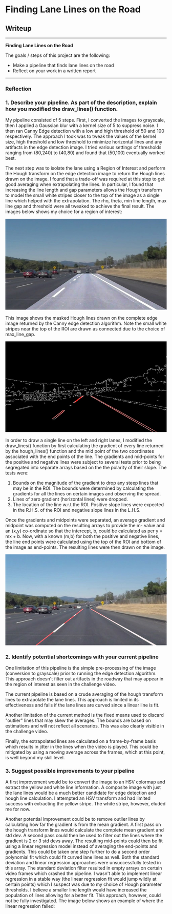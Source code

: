 # **Finding Lane Lines on the Road** 

## Writeup
---

**Finding Lane Lines on the Road**

The goals / steps of this project are the following:
* Make a pipeline that finds lane lines on the road
* Reflect on your work in a written report


[//]: # (Image References)

[image1]: ROI.jpg "Region of Interest"
[image2]: HoughLines.jpg "Hough Lines on Canny edge image"
[image3]: solidWhiteCurve.jpg "Extrapolated lines"

---

### Reflection

### 1. Describe your pipeline. As part of the description, explain how you modified the draw_lines() function.

My pipeline consisted of 5 steps. First, I converted the images to grayscale, then I applied a Gaussian blur with a kernel size of 5 to suppress noise. I then ran Canny Edge detection with a low and high threshold of 50 and 100 respectively. The approach I took was to tweak the values of the kernel size, high threshold and low threshold to minimize horizontal lines and any artifacts in the edge detection image. I tried various settings of thresholds ranging from (80,240) to (40,80) and found that (50,100) eventually worked best.

The next step was to isolate the lane using a Region of Interest and perform the Hough transform on the edge detection image to return the Hough lines drawn on the image. I found that a trade-off was required at this step to get good averaging when extrapolating the lines. In particular, I found that increasing the line length and gap parameters allows the Hough transform to model the small white stripes closer to the top of the image as a single line which helped with the extrapolation. The rho, theta, min line length, max line gap and threshold were all tweaked to achieve the final result. The images below shows my choice for a region of interest: 

![alt text][image1]

This image shows the masked Hough lines drawn on the complete edge image returned by the Canny edge detection algorithm. Note the small white stripes near the top of the ROI are drawn as connected due to the choice of max_line_gap.

![alt text][image2]

In order to draw a single line on the left and right lanes, I modified the draw_lines() function by first calculating the gradient of every line returned by the hough_lines() function and the mid point of the two coordinates associated with the end points of the line. The gradients and mid-points for the positive and negative lines were subject to several tests prior to being segregated into separate arrays based on the the polarity of their slope. The tests were:
  1. Bounds on the magnitude of the gradient to drop any steep lines that may be in the ROI. The bounds were determined by calculating the gradients for all the lines on certain images and observing the spread.
  2. Lines of zero gradient (horizontal lines) were dropped.
  3. The location of the line w.r.t the ROI. Positive slope lines were expected in the R.H.S. of the ROI and negative slope lines in the L.H.S.

Once the gradients and midpoints were separated, an average gradient and midpoint was computed on the resulting arrays to provide the m- value and an (x,y) co-ordinate so that the intercept, b, could be calculated as per y = mx + b. Now, with a known (m,b) for both the positive and negative lines, the line end points were calculated using the top of the ROI and bottom of the image as end-points. The resulting lines were then drawn on the image. 

![alt text][image3]

### 2. Identify potential shortcomings with your current pipeline
One limitation of this pipeline is the simple pre-processing of the image (conversion to grayscale) prior to running the edge detection algorithm. This approach doesn't filter out artifacts in the roadway that may appear in the region of interest as seen in the challenge video.

The current pipeline is based on a crude averaging of the hough transform lines to extrapolate the lane lines. This approach is limited in its effectiveness and fails if the lane lines are curved since a linear line is fit. 

Another limitation of the current method is the fixed means used to discard "outlier" lines that may skew the averages. The bounds are based on estimations and will not reflect all scenarios. This was also clearly visible in the challenge video.

Finally, the extrapolated lines are calculated on a frame-by-frame basis which results in jitter in the lines when the video is played. This could be mitigated by using a moving average across the frames, which at this point, is well beyond my skill level.

### 3. Suggest possible improvements to your pipeline

A first improvement would be to convert the image to an HSV colormap and extract the yellow and white line information. A composite image with just the lane lines would be a much better candidate for edge detection and hough line calculation. I attempted an HSV transform and had limited success with extracting the yellow stripe. The white stripe, however, eluded me for now.

Another potential improvement could be to remove outlier lines by calculating how far the gradient is from the mean gradient. A first pass on the hough transform lines would calculate the complete mean gradient and std dev. A second pass could then be used to filter out the lines where the gradient is 2 or 3 std devs away. The resulting mid-points could then be fit using a linear regression model instead of averaging the end-points and gradients. This could be taken one step further to do a second order polynomial fit which could fit curved lane lines as well. Both the standard deviation and linear regression approaches were unsuccessfully tested in this array. The standard deviation filter resulted in empty arrays on certain video frames which crashed the pipeline. I wasn't able to implement linear regression in a stable way (the linear regression fit would jump wildly at certain points) which I suspect was due to my choice of Hough parameter thresholds. I believe a smaller line length would have increased the population of lines allowing for a better fit. This approach, however, could not be fully investigated. The image below shows an example of where the linear regression failed:

